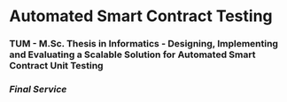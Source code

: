 # Automated Smart Contract Testing

### TUM - M.Sc. Thesis in Informatics - Designing, Implementing and Evaluating a Scalable Solution for Automated Smart Contract Unit Testing
### _Final Service_
